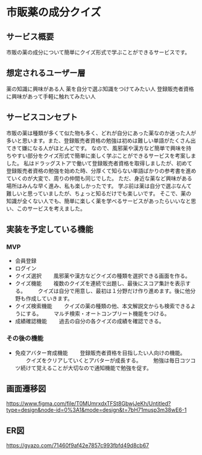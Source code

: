 # 市販薬の成分クイズ

## サービス概要
市販の薬の成分について簡単にクイズ形式で学ぶことができるサービスです。

## 想定されるユーザー層
薬の知識に興味がある人
薬を自分で選ぶ知識をつけてみたい人
登録販売者資格に興味があって手軽に触れてみたい人

## サービスコンセプト
市販の薬は種類が多くて似た物も多く、どれが自分にあった薬なのか迷った人が多いと思います。また、登録販売者資格の勉強は初めは難しい単語がたくさん出てきて嫌になる人がほとんどです。
なので、風邪薬や漢方など簡単で興味を持ちやすい部分をクイズ形式で簡単に楽しく学ぶことができるサービスを考案しました。
私はドラッグストアで働いて登録販売者資格を取得しましたが、初めて登録販売者資格の勉強を始めた時、分厚くて知らない単語ばかりの参考書を進めていくのが大変で、周りの仲間も同じでした。
ただ、身近な薬など興味がある場所はみんな早く進み、私も楽しかったです。
学ぶ前は薬は自分で選ぶなんて難しいと思っていましたが、ちょっと知るだけでも楽しいです。
そこで、薬の知識が全くない人でも、簡単に楽しく薬を学べるサービスがあったらいいなと思い、このサービスを考えました。

## 実装を予定している機能
### MVP
* 会員登録
* ログイン
* クイズ選択
　　風邪薬や漢方などクイズの種類を選択できる画面を作る。
* クイズ機能
　　複数のクイズを連続で出題し、最後にスコア集計を表示する。
　　クイズは自分で用意し、最初は１分野だけ作り進めます。後に他分野も作成していきます。
* クイズ検索機能
　　クイズの薬の種類の他、本文解説文からも検索できるようにする。
　　マルチ検索・オートコンプリート機能をつける。
* 成績確認機能
　　過去の自分の各クイズの成績を確認できる。

### その後の機能
* 免疫アバター育成機能
　　登録販売者資格を目指したい人向けの機能。
　　クイズをクリアしていくとアバターが成長する。
　　勉強は毎日コツコツ続けて覚えることが大切なので通知機能で勉強を促す。


## 画面遷移図
https://www.figma.com/file/T0MUmrxdxTFSt8GbwjJeKh/Untitled?type=design&node-id=0%3A1&mode=design&t=7bH71musp3m38wE6-1

## ER図
https://gyazo.com/71460f9af42e7857c993fbfd49d8cb67